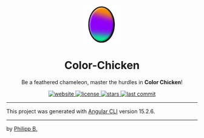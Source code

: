 <div align="center">
  <br />
  <img src="src/assets/logo.png" alt="Color-ChickenLogo" width="20%"/>
  <h1>Color-Chicken</h1>
  <p>
    Be a feathered chameleon, master the hurdles in <b>Color Chicken</b>!
  </p>
</div>

<!-- Badges -->
<div align="center">
    <a href="https://phil1436.github.io/Color-Chicken/">
        <img src="https://img.shields.io/website?down_color=red&down_message=offline&up_color=green&up_message=online&url=https%3A%2F%2Fphil1436.github.io%2FColor-Chicken%2F" alt="website">
    </a>
   <a href="https://github.com/phil1436/Color-Chicken/blob/master/LICENSE">
       <img src="https://img.shields.io/github/license/phil1436/Color-Chicken" alt="license" />
   </a>
   <a href="https://github.com/phil1436/Color-Chicken/stargazers">
       <img src="https://img.shields.io/github/stars/phil1436/Color-Chicken" alt="stars" />
   </a>
   <a href="https://github.com/phil1436/Color-Chicken/commits/master">
       <img src="https://img.shields.io/github/last-commit/phil1436/Color-Chicken" alt="last commit" />
   </a>
</div>

---

This project was generated with [Angular CLI](https://github.com/angular/angular-cli) version 15.2.6.

<!-- ---

- [Bugs](#bugs)

---

## Bugs

- _no known bugs_
 -->

---

by [Philipp B.](https://github.com/phil1436)
